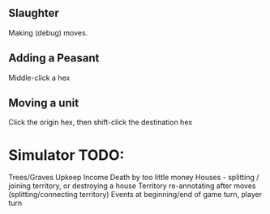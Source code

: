 Slaughter
---------
Making (debug) moves.

## Adding a Peasant
Middle-click a hex

## Moving a unit
Click the origin hex, then shift-click the destination hex

# Simulator TODO:
Trees/Graves
Upkeep
Income
Death by too little money
Houses - splitting / joining territory, or destroying a house
Territory re-annotating after moves (splitting/connecting territory)
Events at beginning/end of game turn, player turn
